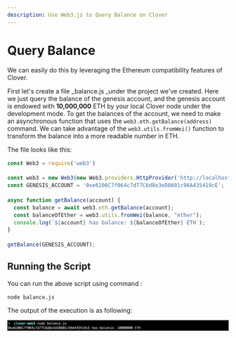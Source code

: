 ```yaml
---
description: Use Web3.js to Query Balance on Clover
---
```


# Query Balance

We can easily do this by leveraging the Ethereum compatibility features of Clover.

First let's create a file _balance.js _under the project we've created. Here we just query the balance of the genesis account, and the genesis account is endowed with **10,000,000** ETH by your local Clover node under the development mode. To get the balances of the account, we need to make an asynchronous function that uses the `web3.eth.getBalance(address)` command. We can take advantage of the `web3.utils.fromWei()` function to transform the balance into a more readable number in ETH.

The file looks like this:

```typescript
const Web3 = require('web3')

const web3 = new Web3(new Web3.providers.HttpProvider('http://localhost:9933'));
const GENESIS_ACCOUNT = '0xe6206C7f064c7d77C6d8e3eD8601c9AA435419cE';

async function getBalance(account) {
  const balance = await web3.eth.getBalance(account);
  const balanceOfEther = web3.utils.fromWei(balance, "ether");
  console.log(`${account} has balance: ${balanceOfEther} ETH`);
}

getBalance(GENESIS_ACCOUNT);
```

## Running the Script

You can run the above script using command :

```
node balance.js
```

The output of the execution is as following:

![](<../../../.gitbook/assets/image (1).png>)
